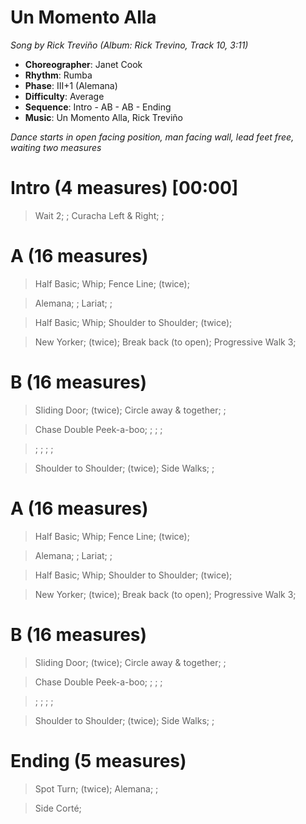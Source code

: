 # Un Momento Alla
*Song by Rick Treviño (Album: Rick Trevino, Track 10, 3:11)*
 
* **Choreographer**: Janet Cook
* **Rhythm**: Rumba
* **Phase**: III+1 (Alemana)
* **Difficulty**: Average
* **Sequence**: Intro - AB - AB - Ending
* **Music**: Un Momento Alla, Rick Treviño
 
*Dance starts in open facing position, man facing wall, lead feet free, waiting two measures*
 
# Intro (4 measures) [00:00]

> Wait 2; ; Curacha Left & Right; ;

# A (16 measures)

> Half Basic; Whip; Fence Line; (twice);

> Alemana; ; Lariat; ;

> Half Basic; Whip; Shoulder to Shoulder; (twice);

> New Yorker; (twice); Break back (to open); Progressive Walk 3;

# B (16 measures)

> Sliding Door; (twice); Circle away & together; ;

> Chase Double Peek-a-boo; ; ; ; 

> ; ; ; ;

> Shoulder to Shoulder; (twice); Side Walks; ;

# A (16 measures)

> Half Basic; Whip; Fence Line; (twice);

> Alemana; ; Lariat; ;

> Half Basic; Whip; Shoulder to Shoulder; (twice);

> New Yorker; (twice); Break back (to open); Progressive Walk 3;

# B (16 measures)

> Sliding Door; (twice); Circle away & together; ;

> Chase Double Peek-a-boo; ; ; ; 

> ; ; ; ;

> Shoulder to Shoulder; (twice); Side Walks; ;

# Ending (5 measures)

> Spot Turn; (twice); Alemana; ;

> Side Corté;